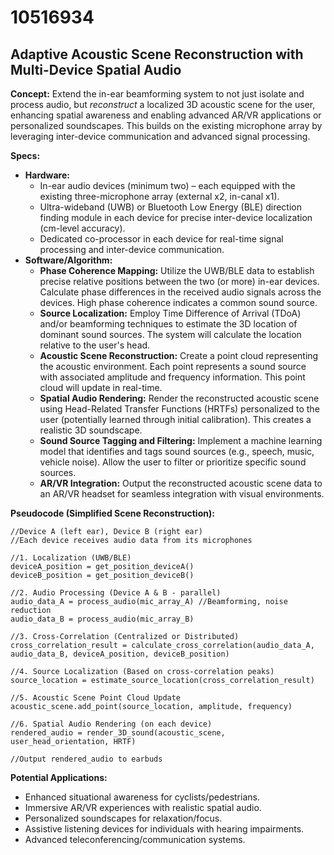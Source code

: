 # 10516934

## Adaptive Acoustic Scene Reconstruction with Multi-Device Spatial Audio

**Concept:** Extend the in-ear beamforming system to not just isolate and process audio, but *reconstruct* a localized 3D acoustic scene for the user, enhancing spatial awareness and enabling advanced AR/VR applications or personalized soundscapes. This builds on the existing microphone array by leveraging inter-device communication and advanced signal processing.

**Specs:**

*   **Hardware:**
    *   In-ear audio devices (minimum two) – each equipped with the existing three-microphone array (external x2, in-canal x1).
    *   Ultra-wideband (UWB) or Bluetooth Low Energy (BLE) direction finding module in each device for precise inter-device localization (cm-level accuracy).
    *   Dedicated co-processor in each device for real-time signal processing and inter-device communication.
*   **Software/Algorithm:**
    *   **Phase Coherence Mapping:** Utilize the UWB/BLE data to establish precise relative positions between the two (or more) in-ear devices.  Calculate phase differences in the received audio signals across the devices. High phase coherence indicates a common sound source.
    *   **Source Localization:** Employ Time Difference of Arrival (TDoA) and/or beamforming techniques to estimate the 3D location of dominant sound sources. The system will calculate the location relative to the user's head.
    *   **Acoustic Scene Reconstruction:**  Create a point cloud representing the acoustic environment. Each point represents a sound source with associated amplitude and frequency information. This point cloud will update in real-time.
    *   **Spatial Audio Rendering:** Render the reconstructed acoustic scene using Head-Related Transfer Functions (HRTFs) personalized to the user (potentially learned through initial calibration).  This creates a realistic 3D soundscape.
    *   **Sound Source Tagging and Filtering:**  Implement a machine learning model that identifies and tags sound sources (e.g., speech, music, vehicle noise).  Allow the user to filter or prioritize specific sound sources.
    *   **AR/VR Integration:**  Output the reconstructed acoustic scene data to an AR/VR headset for seamless integration with visual environments.

**Pseudocode (Simplified Scene Reconstruction):**

```
//Device A (left ear), Device B (right ear)
//Each device receives audio data from its microphones

//1. Localization (UWB/BLE)
deviceA_position = get_position_deviceA()
deviceB_position = get_position_deviceB()

//2. Audio Processing (Device A & B - parallel)
audio_data_A = process_audio(mic_array_A) //Beamforming, noise reduction
audio_data_B = process_audio(mic_array_B)

//3. Cross-Correlation (Centralized or Distributed)
cross_correlation_result = calculate_cross_correlation(audio_data_A, audio_data_B, deviceA_position, deviceB_position)

//4. Source Localization (Based on cross-correlation peaks)
source_location = estimate_source_location(cross_correlation_result)

//5. Acoustic Scene Point Cloud Update
acoustic_scene.add_point(source_location, amplitude, frequency)

//6. Spatial Audio Rendering (on each device)
rendered_audio = render_3D_sound(acoustic_scene, user_head_orientation, HRTF)

//Output rendered_audio to earbuds
```

**Potential Applications:**

*   Enhanced situational awareness for cyclists/pedestrians.
*   Immersive AR/VR experiences with realistic spatial audio.
*   Personalized soundscapes for relaxation/focus.
*   Assistive listening devices for individuals with hearing impairments.
*   Advanced teleconferencing/communication systems.